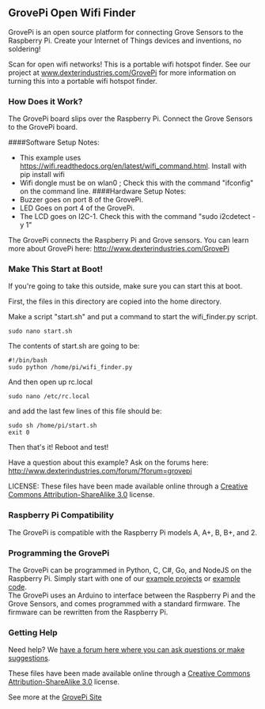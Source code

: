 ## **GrovePi Open Wifi Finder**

GrovePi is an open source platform for connecting Grove Sensors to the Raspberry Pi.  Create your Internet of Things devices and inventions, no soldering!

Scan for open wifi networks!  This is a portable wifi hotspot finder.  See our project at www.dexterindustries.com/GrovePi for more information on turning this into a portable wifi hotspot finder.

### How Does it Work?
The GrovePi board slips over the Raspberry Pi.  Connect the Grove Sensors to the GrovePi board.  

####Software Setup Notes:
  * This example uses https://wifi.readthedocs.org/en/latest/wifi_command.html.  Install with pip install wifi
  * Wifi dongle must be on wlan0 ; Check this with the command "ifconfig" on the command line.
####Hardware Setup Notes:
  * Buzzer goes on port 8 of the GrovePi.
  * LED Goes on port 4 of the GrovePi.
  * The LCD goes on I2C-1.  Check this with the command "sudo i2cdetect -y 1"

The GrovePi connects the Raspberry Pi and Grove sensors.  You can learn more about GrovePi here:  http://www.dexterindustries.com/GrovePi

### Make This Start at Boot!
If you're going to take this outside, make sure you can start this at boot.  
 
First, the files in this directory are copied into the home directory.
 
Make a script "start.sh" and put a command to start the wifi_finder.py script.
 
```
sudo nano start.sh
```
 
The contents of start.sh are going to be:
 
```
#!/bin/bash
sudo python /home/pi/wifi_finder.py
```

And then open up rc.local

```
sudo nano /etc/rc.local
```

and add the last few lines of this file should be:

```
sudo sh /home/pi/start.sh
exit 0
```

Then that's it!  Reboot and test!
 
Have a question about this example?  Ask on the forums here:  http://www.dexterindustries.com/forum/?forum=grovepi

LICENSE: 
These files have been made available online through a [Creative Commons Attribution-ShareAlike 3.0](http://creativecommons.org/licenses/by-sa/3.0/) license.


### Raspberry Pi Compatibility
The GrovePi is compatible with the Raspberry Pi models A, A+, B, B+, and 2.

### Programming the GrovePi
The GrovePi can be programmed in Python, C, C#, Go, and NodeJS on the Raspberry Pi.  Simply start with one of our [example projects](http://www.dexterindustries.com/GrovePi/projects-for-the-raspberry-pi/) or [example code](https://github.com/DexterInd/GrovePi/tree/master/Software).  
The GrovePi uses an Arduino to interface between the Raspberry Pi and the Grove Sensors, and comes programmed with a standard firmware.  The firmware can be rewritten from the Raspberry Pi.  

### Getting Help
Need help? We [have a forum here where you can ask questions or make suggestions](http://www.dexterindustries.com/GrovePi/projects-for-the-raspberry-pi/).

These files have been made available online through a [Creative Commons Attribution-ShareAlike 3.0](http://creativecommons.org/licenses/by-sa/3.0/) license.

See more at the [GrovePi Site](http://dexterindustries.com/GrovePi/)
